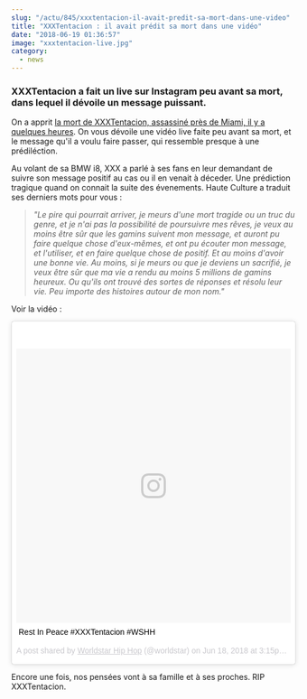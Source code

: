 ```yaml
--- 
slug: "/actu/845/xxxtentacion-il-avait-predit-sa-mort-dans-une-video"
title: "XXXTentacion : il avait prédit sa mort dans une vidéo"
date: "2018-06-19 01:36:57"
image: "xxxtentacion-live.jpg"
category:
  - news
---
```

<h3><strong>XXXTentacion a fait un live sur Instagram peu avant sa mort, dans lequel il dévoile un message puissant.</strong></h3>

<p>On a apprit <a href="https://www.hauteculture.com/actu/843/alerte-info-xxxtentacion-assassine-sauvagement-a-miami">la mort de XXXTentacion, assassiné près de Miami, il y a quelques heures</a>. On vous dévoile une vidéo live faite peu avant sa mort, et le message qu'il a voulu faire passer, qui ressemble presque à une prédiléction.</p>

<p>Au volant de sa BMW i8, XXX a parlé à ses fans en leur demandant de suivre son message positif au cas ou il en venait à déceder. Une prédiction tragique quand on connait la suite des évenements. Haute Culture a traduit ses derniers mots pour vous :</p>

<blockquote>
<p><em>"Le pire qui pourrait arriver, je meurs d'une mort tragide ou un truc du genre, et je n'ai pas la possibilité de poursuivre mes rêves, je veux au moins être sûr que les gamins suivent mon message, et auront pu faire quelque chose d'eux-mêmes, et ont pu écouter mon message, et l'utiliser, et en faire quelque chose de positif. Et au moins d'avoir une bonne vie. Au moins, si je meurs ou que je deviens un sacrifié, je veux être sûr que ma vie a rendu au moins 5 millions de gamins heureux. Ou qu'ils ont trouvé des sortes de réponses et résolu leur vie. Peu importe des histoires autour de mon nom."</em></p>
</blockquote>

<p>Voir la vidéo :</p>

<blockquote class="instagram-media" data-instgrm-captioned data-instgrm-permalink="https://www.instagram.com/p/BkLrIQgBYY1/" data-instgrm-version="8" style=" background:#FFF; border:0; border-radius:3px; box-shadow:0 0 1px 0 rgba(0,0,0,0.5),0 1px 10px 0 rgba(0,0,0,0.15); margin: 1px; max-width:658px; padding:0; width:99.375%; width:-webkit-calc(100% - 2px); width:calc(100% - 2px);"><div style="padding:8px;"> <div style=" background:#F8F8F8; line-height:0; margin-top:40px; padding:50.0% 0; text-align:center; width:100%;"> <div style=" background:url(data:image/png;base64,iVBORw0KGgoAAAANSUhEUgAAACwAAAAsCAMAAAApWqozAAAABGdBTUEAALGPC/xhBQAAAAFzUkdCAK7OHOkAAAAMUExURczMzPf399fX1+bm5mzY9AMAAADiSURBVDjLvZXbEsMgCES5/P8/t9FuRVCRmU73JWlzosgSIIZURCjo/ad+EQJJB4Hv8BFt+IDpQoCx1wjOSBFhh2XssxEIYn3ulI/6MNReE07UIWJEv8UEOWDS88LY97kqyTliJKKtuYBbruAyVh5wOHiXmpi5we58Ek028czwyuQdLKPG1Bkb4NnM+VeAnfHqn1k4+GPT6uGQcvu2h2OVuIf/gWUFyy8OWEpdyZSa3aVCqpVoVvzZZ2VTnn2wU8qzVjDDetO90GSy9mVLqtgYSy231MxrY6I2gGqjrTY0L8fxCxfCBbhWrsYYAAAAAElFTkSuQmCC); display:block; height:44px; margin:0 auto -44px; position:relative; top:-22px; width:44px;"></div></div> <p style=" margin:8px 0 0 0; padding:0 4px;"> <a href="https://www.instagram.com/p/BkLrIQgBYY1/" style=" color:#000; font-family:Arial,sans-serif; font-size:14px; font-style:normal; font-weight:normal; line-height:17px; text-decoration:none; word-wrap:break-word;" target="_blank">Rest In Peace #XXXTentacion  #WSHH</a></p> <p style=" color:#c9c8cd; font-family:Arial,sans-serif; font-size:14px; line-height:17px; margin-bottom:0; margin-top:8px; overflow:hidden; padding:8px 0 7px; text-align:center; text-overflow:ellipsis; white-space:nowrap;">A post shared by <a href="https://www.instagram.com/worldstar/" style=" color:#c9c8cd; font-family:Arial,sans-serif; font-size:14px; font-style:normal; font-weight:normal; line-height:17px;" target="_blank"> Worldstar Hip Hop</a> (@worldstar) on <time style=" font-family:Arial,sans-serif; font-size:14px; line-height:17px;" datetime="2018-06-18T22:15:39+00:00">Jun 18, 2018 at 3:15pm PDT</time></p></div></blockquote> <script async defer src="//www.instagram.com/embed.js"></script>
<p>Encore une fois, nos pensées vont à sa famille et à ses proches. RIP XXXTentacion.</p>